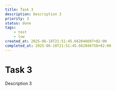 ```yaml
---
title: Task 3
description: Description 3
priority: 3
status: done
tags:
    - test
    - low
created_at: 2025-06-18T21:51:45.662046697+02:00
completed_at: 2025-06-18T21:51:45.662046758+02:00
---
```


# Task 3

Description 3

